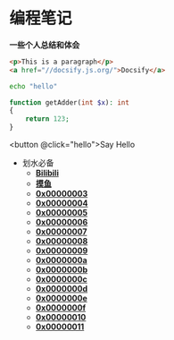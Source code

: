 # 编程笔记

**一些个人总结和体会**






```html
<p>This is a paragraph</p>
<a href="//docsify.js.org/">Docsify</a>
```

```bash
echo "hello"
```



```php
function getAdder(int $x): int 
{
    return 123;
}
```



<button @click="hello">Say Hello</button>


- 划水必备
  - [**Bilibili**](https://www.bilibili.com/)
  - [**摸鱼**](https://mo.fish/)
  - [**0x00000003**](http://www.mazegenerator.net/)
  - [**0x00000004**](https://duomoyu.com/)
  - [**0x00000005**](http://slither.io/)
  - [**0x00000006**](https://www.anyknew.com/#/)
  - [**0x00000007**](http://gogoame.sumbioun.com/)
  - [**0x00000008**](https://flipanim.com/)
  - [**0x00000009**](https://zty.pe/)
  - [**0x0000000a**](https://aidn.jp/mikutap/)
  - [**0x0000000b**](http://zoomquilt.org/)
  - [**0x0000000c**](https://lab.bangbang93.com/wsyw)
  - [**0x0000000d**](https://lmbtfy.cn/)
  - [**0x0000000e**](https://suulnnka.github.io/BullshitGenerator/index.html)
  - [**0x0000000f**](https://zzkia.noddl.me/)
  - [**0x00000010**](https://www.dgtle.com/)
  - [**0x00000011**](https://sspai.com/)
  
  
  
  